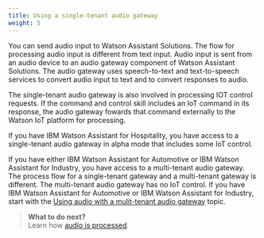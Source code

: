 ```yaml
---
title: Using a single-tenant audio gateway 
weight: 5
---
```

You can send audio input to Watson Assistant Solutions.  The flow for processing audio input is different from text input.  Audio input is sent from an audio device to an audio gateway component of Watson Assistant Solutions.  The audio gateway uses speech-to-text and text-to-speech services to convert audio input to text and to convert responses to audio.

The single-tenant audio gateway is also involved in processing IOT control requests.  If the command and control skill includes an IoT command in its response, the audio gateway fowards that command externally to the Watson IoT platform for processing.

If you have IBM Watson Assistant for Hospitality, you have access to a single-tenant audio gateway in alpha mode that includes some IoT control.

If you have either IBM Watson Assistant for Automotive or IBM Watson Assistant for Industry, you have access to a multi-tenant audio gateway. The process flow for a single-tenant gateway and a multi-tenant gateway is different. The multi-tenant audio gateway has no IoT control. If you have IBM Watson Assistant for Automotive or IBM Watson Assistant for Industry, start with the [Using audio with a mulit-tenant audio gateway]({{site.baseurl}}/audio/audio_support/) topic.

> **What to do next?**<br/>
Learn how [audio is processed]({{site.baseurl}}/audio_single/how_it_works_audio).
